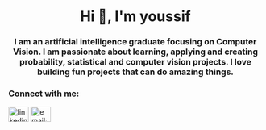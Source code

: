 <h1 align="center">Hi 👋, I'm youssif</h1>
<h3 align="center">I am an artificial intelligence graduate focusing on Computer Vision. I am passionate about learning, applying and creating probability, statistical and computer vision projects. I love building fun projects that can do amazing things.</h3>

<h3 align="left">Connect with me:</h3>
<p align="left">
<a href="https://linkedin.com/in/linkedin.com/in/youssif-adel-moussa-888b8a178" target="blank"><img align="center" src="https://raw.githubusercontent.com/rahuldkjain/github-profile-readme-generator/master/src/images/icons/Social/linked-in-alt.svg" alt="linkedin.com/in/youssif-adel-moussa-888b8a178" height="30" width="40" /></a>
<a href="https://gmail.com/youssifadel2222@gmail.com" target="blank"><img align="center" src="https://raw.githubusercontent.com/rahuldkjain/github-profile-readme-generator/master/src/images/icons/Social/hashnode.svg" alt="email:youssifadel2222@gmail.com" height="30" width="40" /></a>
</p>
